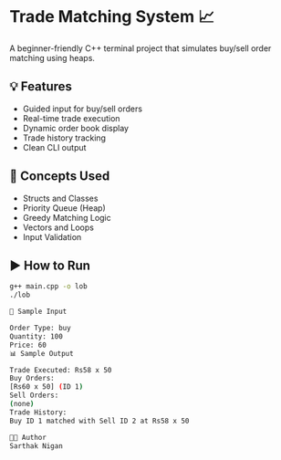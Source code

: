 # Trade Matching System 📈

A beginner-friendly C++ terminal project that simulates buy/sell order matching using heaps.

## 💡 Features
- Guided input for buy/sell orders
- Real-time trade execution
- Dynamic order book display
- Trade history tracking
- Clean CLI output

## 🧠 Concepts Used
- Structs and Classes
- Priority Queue (Heap)
- Greedy Matching Logic
- Vectors and Loops
- Input Validation

## ▶️ How to Run
```bash
g++ main.cpp -o lob
./lob

📝 Sample Input

Order Type: buy
Quantity: 100
Price: 60
📊 Sample Output

Trade Executed: Rs58 x 50
Buy Orders:
[Rs60 x 50] (ID 1)
Sell Orders:
(none)
Trade History:
Buy ID 1 matched with Sell ID 2 at Rs58 x 50

👨‍💻 Author
Sarthak Nigan
